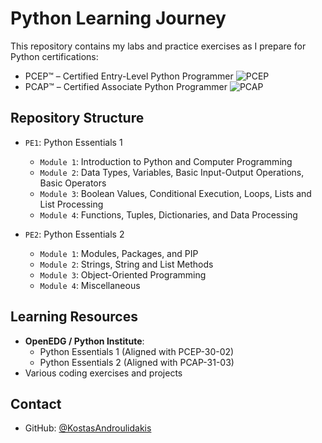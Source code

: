 # Python Learning Journey

This repository contains my labs and practice exercises as I prepare for Python certifications:
- PCEP™ – Certified Entry-Level Python Programmer ![PCEP](https://img.shields.io/badge/PCEP-In_Progress-blue)
- PCAP™ – Certified Associate Python Programmer ![PCAP](https://img.shields.io/badge/PCAP-Planned-yellow)

## Repository Structure

- `PE1`: Python Essentials 1
  - `Module 1`: Introduction to Python and Computer Programming
  - `Module 2`: Data Types, Variables, Basic Input-Output Operations, Basic Operators
  - `Module 3`: Boolean Values, Conditional Execution, Loops, Lists and List Processing
  - `Module 4`: Functions, Tuples, Dictionaries, and Data Processing

- `PE2`: Python Essentials 2
  - `Module 1`: Modules, Packages, and PIP
  - `Module 2`: Strings, String and List Methods
  - `Module 3`: Object-Oriented Programming
  - `Module 4`: Miscellaneous

## Learning Resources

- **OpenEDG / Python Institute**:
  - Python Essentials 1 (Aligned with PCEP-30-02)
  - Python Essentials 2 (Aligned with PCAP-31-03)
- Various coding exercises and projects

## Contact

- GitHub: [@KostasAndroulidakis](https://github.com/KostasAndroulidakis)
